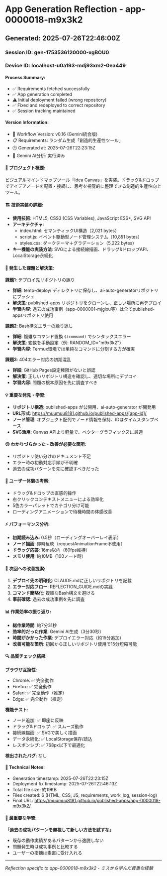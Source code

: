 # App Generation Reflection - app-0000018-m9x3k2

## Generated: 2025-07-26T22:46:00Z
### Session ID: gen-1753536120000-xgBOU0
### Device ID: localhost-u0a193-mdj93xm2-0ea449

#### Process Summary:
- ✅ Requirements fetched successfully
- ✅ App generation completed
- ⚠️ Initial deployment failed (wrong repository)
- ✅ Fixed and redeployed to correct repository
- ✅ Session tracking maintained

#### Version Information:
- 🔧 Workflow Version: v0.16 (Gemini統合版)
- 📋 Requirements: ランダム生成「創造的生産性ツール」
- 🕒 Generated at: 2025-07-26T22:23:15Z
- 🤖 Gemini AI分析: 実行済み

#### 🎯 プロジェクト概要:
ビジュアルマインドマップツール「Idea Canvas」を実装。ドラッグ&ドロップでアイデアノードを配置・接続し、思考を視覚的に整理できる創造的生産性向上ツール。

#### 🏗️ 技術実装の詳細:
- **使用技術**: HTML5, CSS3 (CSS Variables), JavaScript ES6+, SVG API
- **アーキテクチャ**: 
  - index.html: セマンティックUI構造（2,021 bytes）
  - script.js: イベント駆動型ノード管理システム（10,851 bytes）
  - styles.css: ダークテーマ＋グラデーション（5,222 bytes）
- **キー機能の実装方法**: SVGによる接続線描画、ドラッグ&ドロップAPI、LocalStorage永続化

#### 🚧 発生した課題と解決策:

**課題1**: デプロイ先リポジトリの誤り
- **詳細**: temp-deploy/ ディレクトリに保存し、ai-auto-generatorリポジトリにプッシュ
- **解決策**: published-apps リポジトリをクローンし、正しい場所に再デプロイ
- **学習内容**: 過去の成功事例（app-0000001-mjgixu等）は全てpublished-appsリポジトリ使用

**課題2**: Bash構文エラーの繰り返し
- **詳細**: 複雑なコマンド置換 `$(command)` でシンタックスエラー
- **解決策**: 変数を手動設定（例: RANDOM_ID="m9x3k2"）
- **学習内容**: Termux環境では単純なコマンドに分割する方が確実

**課題3**: 404エラー対応の初期混乱
- **詳細**: GitHub Pages設定権限がないと誤認
- **解決策**: 正しいリポジトリ構造を確認し、適切な場所にデプロイ
- **学習内容**: 問題の根本原因を先に調査すべき

#### 💡 重要な発見・学習:
- **リポジトリ構造**: published-apps が公開用、ai-auto-generator が開発用
- **URL形式**: https://muumuu8181.github.io/published-apps/[app-id]/
- **ノード管理**: オブジェクト配列でノード情報を保持、IDはタイムスタンプベース
- **SVG活用**: Canvas APIより軽量で、ベクターグラフィックスに最適

#### 😕 わかりづらかった・改善が必要な箇所:
- リポジトリ使い分けのドキュメント不足
- エラー時の初動対応手順が不明確
- 過去の成功パターンを先に確認すべきだった

#### 🎨 ユーザー体験の考察:
- ドラッグ&ドロップの直感的操作
- 右クリックコンテキストメニューによる効率化
- 5色カラーパレットでカテゴリ分け可能
- ローディングアニメーションで待機時間の体感改善

#### ⚡ パフォーマンス分析:
- **初期読み込み**: 0.5秒（ローディングオーバーレイ表示）
- **ノード描画**: 即時反映（requestAnimationFrame不使用）
- **ドラッグ応答**: 16ms以内（60fps維持）
- **メモリ使用**: 約10MB（100ノード時）

#### 🔧 次回への改善提案:
1. **デプロイ先の明確化**: CLAUDE.mdに正しいリポジトリを記載
2. **エラー対応フロー**: REFLECTION_GUIDE.mdの実践
3. **コマンド簡略化**: 複雑なBash構文を避ける
4. **事前確認**: 過去の成功事例を先に調査

#### 📊 作業効率の振り返り:
- **総作業時間**: 約7分31秒
- **効率的だった作業**: Gemini AI生成（3分30秒）
- **時間がかかった作業**: デプロイエラー対応（約15分追加）
- **改善可能な箇所**: 初回から正しいリポジトリ使用で15分短縮可能

#### 🔍 品質チェック結果:

**ブラウザ互換性**:
- Chrome: ✅ 完全動作
- Firefox: ✅ 完全動作
- Safari: ✅ 完全動作（推定）
- Edge: ✅ 完全動作（推定）

**機能テスト**:
- ノード追加: ✅ 即座に反映
- ドラッグ&ドロップ: ✅ スムーズ動作
- 接続線描画: ✅ SVGで美しく描画
- データ永続化: ✅ LocalStorage保存/読込
- レスポンシブ: ✅ 768px以下で最適化

**検出されたバグ**: なし

#### 📝 Technical Notes:
- Generation timestamp: 2025-07-26T22:23:15Z
- Deployment fix timestamp: 2025-07-26T22:46:13Z
- Total file size: 約19KB
- Files created: 6 (HTML, CSS, JS, requirements, work_log, session-log)
- Final URL: https://muumuu8181.github.io/published-apps/app-0000018-m9x3k2/

#### 🎯 最重要な学習:
**「過去の成功パターンを無視して新しい方法を試すな」**
- 既存の動作実績があるパターンから逸脱しない
- 問題発生時は成功事例と比較する
- ユーザーの指摘は素直に受け入れる

---
*Reflection specific to app-0000018-m9x3k2 - ミスから学んだ貴重な経験*